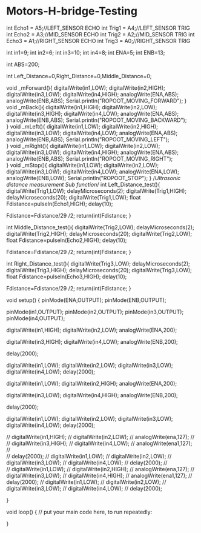 # Motors-H-bridge-Testing
int Echo1 = A5;//LEFT_SENSOR ECHO
int Trig1 = A4;//LEFT_SENSOR TRIG
int Echo2 = A3;//MID_SENSOR ECHO
int Trig2 = A2;//MID_SENSOR TRIG
int Echo3 = A1;//RIGHT_SENSOR ECHO
int Trig3 = A0;//RIGHT_SENSOR TRIG

int in1=9;
int in2=6;
int in3=10;
int in4=8;
int ENA=5;
int ENB=13;

int ABS=200;

int Left_Distance=0,Right_Distance=0,Middle_Distance=0;

void _mForward(){
  digitalWrite(in1,LOW);
  digitalWrite(in2,HIGH);
  digitalWrite(in3,LOW);
  digitalWrite(in4,HIGH);
  analogWrite(ENA,ABS);
  analogWrite(ENB,ABS);
  Serial.println("ROPOOT_MOVING_FORWARD");
}
void _mBack(){
  digitalWrite(in1,HIGH);
  digitalWrite(in2,LOW);
  digitalWrite(in3,HIGH);
  digitalWrite(in4,LOW);
  analogWrite(ENA,ABS);
  analogWrite(ENB,ABS);
  Serial.println("ROPOOT_MOVING_BACKWARD");  
}
void _mLeft(){
  digitalWrite(in1,LOW);
  digitalWrite(in2,HIGH);
  digitalWrite(in3,LOW);
  digitalWrite(in4,LOW);
  analogWrite(ENA,ABS);
  analogWrite(ENB,ABS);
  Serial.println("ROPOOT_MOVING_LEFT");  
}
void _mRight(){
  digitalWrite(in1,LOW);
  digitalWrite(in2,LOW);
  digitalWrite(in3,LOW);
  digitalWrite(in4,HIGH);
  analogWrite(ENA,ABS);
  analogWrite(ENB,ABS);
  Serial.println("ROPOOT_MOVING_RIGHT");  
}
void _mStop(){
  digitalWrite(in1,LOW);
  digitalWrite(in2,LOW);
  digitalWrite(in3,LOW);
  digitalWrite(in4,LOW);
  analogWrite(ENA,LOW);
  analogWrite(ENB,LOW);
  Serial.println("ROPOOT_STOP"); 
}
/*Ultrasonic distance measurement Sub function*/
int Left_Distance_test(){
  digitalWrite(Trig1,LOW);
  delayMicroseconds(2);
  digitalWrite(Trig1,HIGH);
  delayMicroseconds(20);
  digitalWrite(Trig1,LOW);
  float Fdistance=pulseIn(Echo1,HIGH);
  delay(10);

  Fdistance=Fdistance/29 /2;
  return(int)Fdistance;
  }

int Middle_Distance_test(){
  digitalWrite(Trig2,LOW);
  delayMicroseconds(2);
  digitalWrite(Trig2,HIGH);
  delayMicroseconds(20);
  digitalWrite(Trig2,LOW);
  float Fdistance=pulseIn(Echo2,HIGH);
  delay(10);

  Fdistance=Fdistance/29 /2;
  return(int)Fdistance;
  }

int Right_Distance_test(){
  digitalWrite(Trig3,LOW);
  delayMicroseconds(2);
  digitalWrite(Trig3,HIGH);
  delayMicroseconds(20);
  digitalWrite(Trig3,LOW);
  float Fdistance=pulseIn(Echo3,HIGH);
  delay(10);

  Fdistance=Fdistance/29 /2;
  return(int)Fdistance;
  }  

void setup() {
  pinMode(ENA,OUTPUT);
  pinMode(ENB,OUTPUT);
  
  pinMode(in1,OUTPUT);
  pinMode(in2,OUTPUT);
  pinMode(in3,OUTPUT);
  pinMode(in4,OUTPUT);
  
  digitalWrite(in1,HIGH);
  digitalWrite(in2,LOW);
  analogWrite(ENA,200);
  
  digitalWrite(in3,HIGH);
  digitalWrite(in4,LOW);
  analogWrite(ENB,200);
  
  delay(2000);
  
  digitalWrite(in1,LOW);
  digitalWrite(in2,LOW);
  digitalWrite(in3,LOW);
  digitalWrite(in4,LOW);
  delay(2000);
  
  digitalWrite(in1,LOW);
  digitalWrite(in2,HIGH);
  analogWrite(ENA,200);
  
  digitalWrite(in3,LOW);
  digitalWrite(in4,HIGH);
  analogWrite(ENB,200);
  
  delay(2000);
  
  digitalWrite(in1,LOW);
  digitalWrite(in2,LOW);
  digitalWrite(in3,LOW);
  digitalWrite(in4,LOW);
  delay(2000);
  
//  digitalWrite(in1,HIGH);
//  digitalWrite(in2,LOW);
//  analogWrite(ena,127);
//  
//  digitalWrite(in3,HIGH);
//  digitalWrite(in4,LOW);
//  analogWrite(ena1,127);
//  
//  delay(2000);
//  digitalWrite(in1,LOW);
//  digitalWrite(in2,LOW);
//  digitalWrite(in3,LOW);
//  digitalWrite(in4,LOW);
//  delay(2000);
//  
//  digitalWrite(in1,LOW);
//  digitalWrite(in2,HIGH);
//  analogWrite(ena,127);
//  digitalWrite(in3,LOW);
//  digitalWrite(in4,HIGH);
//  analogWrite(ena1,127);
//  delay(2000);
//  digitalWrite(in1,LOW);
//  digitalWrite(in2,LOW);
//  digitalWrite(in3,LOW);
//  digitalWrite(in4,LOW);
//  delay(2000);
  

}

void loop() {
  // put your main code here, to run repeatedly:

}
